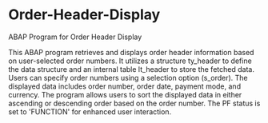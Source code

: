 # Order-Header-Display
ABAP Program for Order Header Display

This ABAP program retrieves and displays order header information based on user-selected order numbers. It utilizes a structure ty_header to define the data structure and an internal table lt_header to store the fetched data. Users can specify order numbers using a selection option (s_order). The displayed data includes order number, order date, payment mode, and currency. The program allows users to sort the displayed data in either ascending or descending order based on the order number. The PF status is set to 'FUNCTION' for enhanced user interaction.
